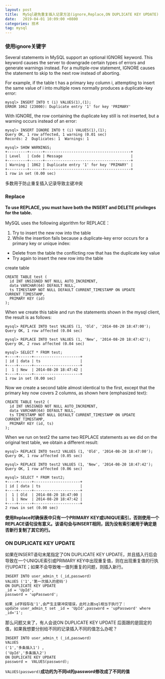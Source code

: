 ```yaml
---
layout: post
title:  MySql避免重复插入记录方法(ignore,Replace,ON DUPLICATE KEY UPDATE)
date:   2019-04-01 10:09:00 +0800
categories: 技术
tag: mysql
---
```


### 使用ignore关键字

Several statements in MySQL support an optional IGNORE keyword. This keyword causes the server to downgrade certain types of errors and generate warnings instead. For a multiple-row statement, IGNORE causes the statement to skip to the next row instead of aborting.

For example, if the table t has a primary key column i, attempting to insert the same value of i into multiple rows normally produces a duplicate-key error:

```
mysql> INSERT INTO t (i) VALUES(1),(1);
ERROR 1062 (23000): Duplicate entry '1' for key 'PRIMARY'
```

With IGNORE, the row containing the duplicate key still is not inserted, but a warning occurs instead of an error:

```
mysql> INSERT IGNORE INTO t (i) VALUES(1),(1);
Query OK, 1 row affected, 1 warning (0.01 sec)
Records: 2  Duplicates: 1  Warnings: 1

mysql> SHOW WARNINGS;
+---------+------+---------------------------------------+
| Level   | Code | Message                               |
+---------+------+---------------------------------------+
| Warning | 1062 | Duplicate entry '1' for key 'PRIMARY' |
+---------+------+---------------------------------------+
1 row in set (0.00 sec)
```

多数用于防止重复插入记录导致主键冲突

### Replace

**To use REPLACE, you must have both the INSERT and DELETE privileges for the table.**

MySQL uses the following algorithm for REPLACE：

1. Try to insert the new row into the table
2. While the insertion fails because a duplicate-key error occurs for a primary key or unique index:
 - Delete from the table the conflicting row that has the duplicate key value
 - Try again to insert the new row into the table

create table
```
CREATE TABLE test (
  id INT UNSIGNED NOT NULL AUTO_INCREMENT,
  data VARCHAR(64) DEFAULT NULL,
  ts TIMESTAMP NOT NULL DEFAULT CURRENT_TIMESTAMP ON UPDATE CURRENT_TIMESTAMP,
  PRIMARY KEY (id)
);
```

When we create this table and run the statements shown in the mysql client, the result is as follows:

```
mysql> REPLACE INTO test VALUES (1, 'Old', '2014-08-20 18:47:00');
Query OK, 1 row affected (0.04 sec)

mysql> REPLACE INTO test VALUES (1, 'New', '2014-08-20 18:47:42');
Query OK, 2 rows affected (0.04 sec)

mysql> SELECT * FROM test;
+----+------+---------------------+
| id | data | ts                  |
+----+------+---------------------+
|  1 | New  | 2014-08-20 18:47:42 |
+----+------+---------------------+
1 row in set (0.00 sec)
```

Now we create a second table almost identical to the first, except that the primary key now covers 2 columns, as shown here (emphasized text):

```
CREATE TABLE test2 (
  id INT UNSIGNED NOT NULL AUTO_INCREMENT,
  data VARCHAR(64) DEFAULT NULL,
  ts TIMESTAMP NOT NULL DEFAULT CURRENT_TIMESTAMP ON UPDATE CURRENT_TIMESTAMP,
  PRIMARY KEY (id, ts)
);
```

When we run on test2 the same two REPLACE statements as we did on the original test table, we obtain a different result:

```
mysql> REPLACE INTO test2 VALUES (1, 'Old', '2014-08-20 18:47:00');
Query OK, 1 row affected (0.05 sec)

mysql> REPLACE INTO test2 VALUES (1, 'New', '2014-08-20 18:47:42');
Query OK, 1 row affected (0.06 sec)

mysql> SELECT * FROM test2;
+----+------+---------------------+
| id | data | ts                  |
+----+------+---------------------+
|  1 | Old  | 2014-08-20 18:47:00 |
|  1 | New  | 2014-08-20 18:47:42 |
+----+------+---------------------+
2 rows in set (0.00 sec)
```

**使用Replace时确保表中只有一个PRIMARY KEY或UNIQUE索引，否则使用一个REPLACE语句没有意义。该语句会与INSERT相同，因为没有索引被用于确定是否新行复制了其它的行。**

### ON DUPLICATE KEY UPDATE

如果在INSERT语句末尾指定了ON DUPLICATE KEY UPDATE，并且插入行后会导致在一个UNIQUE索引或PRIMARY KEY中出现重复值，则在出现重复值的行执行UPDATE；如果不会导致唯一值列重复的问题，则插入新行。

```
INSERT INTO user_admin_t (_id,password) 
VALUES ('1','第一次插入的密码') 
ON DUPLICATE KEY UPDATE 
_id = 'UpId',
password = 'upPassword';

如果_id字段存在'1',会产生主键冲突错误，此时上面sql相当于执行了：
update user_admin_t set _id = 'UpId',password = 'upPassword' where _id='1';
```

那么问题又来了，有人会说ON DUPLICATE KEY UPDATE 后面跟的是固定的值，如果我想要分别给不同的记录插入不同的值怎么办呢？

```
INSERT INTO user_admin_t (_id,password) 
VALUES 
('1','多条插入1') ,
('UpId','多条插入2')
ON DUPLICATE KEY UPDATE 
password =  VALUES(password);
```
`VALUES(password)`**成功的为不同id的password修改成了不同的值**


